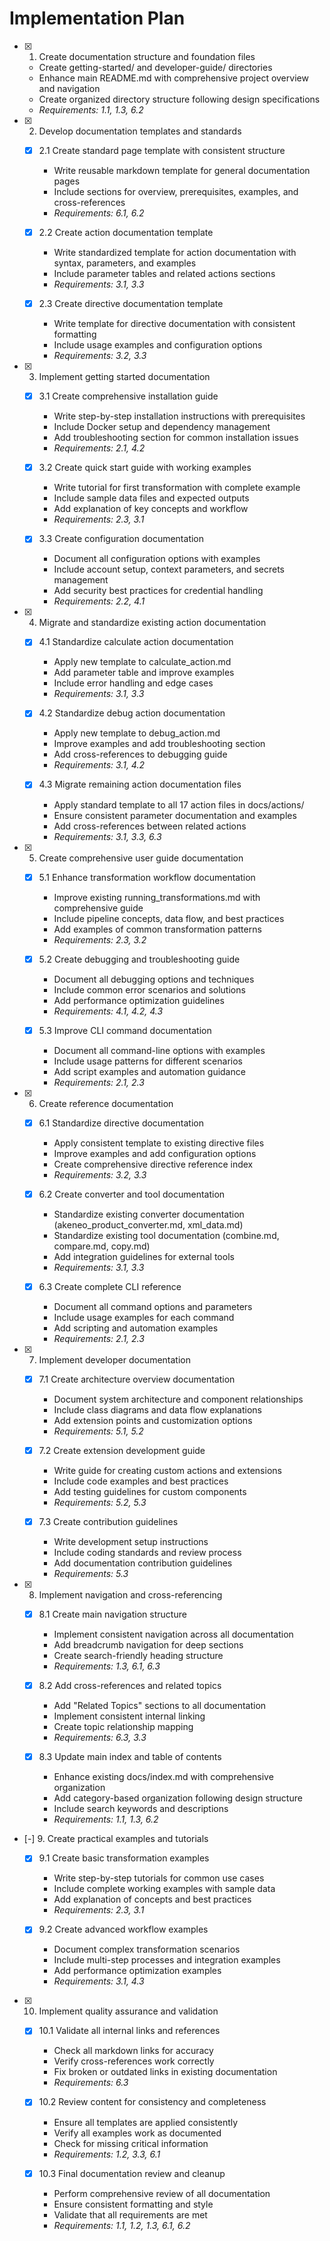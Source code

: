 # Implementation Plan

- [x] 1. Create documentation structure and foundation files
  - Create getting-started/ and developer-guide/ directories
  - Enhance main README.md with comprehensive project overview and navigation
  - Create organized directory structure following design specifications
  - _Requirements: 1.1, 1.3, 6.2_

- [x] 2. Develop documentation templates and standards
  - [x] 2.1 Create standard page template with consistent structure
    - Write reusable markdown template for general documentation pages
    - Include sections for overview, prerequisites, examples, and cross-references
    - _Requirements: 6.1, 6.2_

  - [x] 2.2 Create action documentation template
    - Write standardized template for action documentation with syntax, parameters, and examples
    - Include parameter tables and related actions sections
    - _Requirements: 3.1, 3.3_

  - [x] 2.3 Create directive documentation template
    - Write template for directive documentation with consistent formatting
    - Include usage examples and configuration options
    - _Requirements: 3.2, 3.3_

- [x] 3. Implement getting started documentation
  - [x] 3.1 Create comprehensive installation guide
    - Write step-by-step installation instructions with prerequisites
    - Include Docker setup and dependency management
    - Add troubleshooting section for common installation issues
    - _Requirements: 2.1, 4.2_

  - [x] 3.2 Create quick start guide with working examples
    - Write tutorial for first transformation with complete example
    - Include sample data files and expected outputs
    - Add explanation of key concepts and workflow
    - _Requirements: 2.3, 3.1_

  - [x] 3.3 Create configuration documentation
    - Document all configuration options with examples
    - Include account setup, context parameters, and secrets management
    - Add security best practices for credential handling
    - _Requirements: 2.2, 4.1_

- [x] 4. Migrate and standardize existing action documentation
  - [x] 4.1 Standardize calculate action documentation
    - Apply new template to calculate_action.md
    - Add parameter table and improve examples
    - Include error handling and edge cases
    - _Requirements: 3.1, 3.3_

  - [x] 4.2 Standardize debug action documentation
    - Apply new template to debug_action.md
    - Improve examples and add troubleshooting section
    - Add cross-references to debugging guide
    - _Requirements: 3.1, 4.2_

  - [x] 4.3 Migrate remaining action documentation files
    - Apply standard template to all 17 action files in docs/actions/
    - Ensure consistent parameter documentation and examples
    - Add cross-references between related actions
    - _Requirements: 3.1, 3.3, 6.3_

- [x] 5. Create comprehensive user guide documentation
  - [x] 5.1 Enhance transformation workflow documentation
    - Improve existing running_transformations.md with comprehensive guide
    - Include pipeline concepts, data flow, and best practices
    - Add examples of common transformation patterns
    - _Requirements: 2.3, 3.2_

  - [x] 5.2 Create debugging and troubleshooting guide
    - Document all debugging options and techniques
    - Include common error scenarios and solutions
    - Add performance optimization guidelines
    - _Requirements: 4.1, 4.2, 4.3_

  - [x] 5.3 Improve CLI command documentation
    - Document all command-line options with examples
    - Include usage patterns for different scenarios
    - Add script examples and automation guidance
    - _Requirements: 2.1, 2.3_

- [x] 6. Create reference documentation
  - [x] 6.1 Standardize directive documentation
    - Apply consistent template to existing directive files
    - Improve examples and add configuration options
    - Create comprehensive directive reference index
    - _Requirements: 3.2, 3.3_

  - [x] 6.2 Create converter and tool documentation
    - Standardize existing converter documentation (akeneo_product_converter.md, xml_data.md)
    - Standardize existing tool documentation (combine.md, compare.md, copy.md)
    - Add integration guidelines for external tools
    - _Requirements: 3.1, 3.3_

  - [x] 6.3 Create complete CLI reference
    - Document all command options and parameters
    - Include usage examples for each command
    - Add scripting and automation examples
    - _Requirements: 2.1, 2.3_

- [x] 7. Implement developer documentation
  - [x] 7.1 Create architecture overview documentation
    - Document system architecture and component relationships
    - Include class diagrams and data flow explanations
    - Add extension points and customization options
    - _Requirements: 5.1, 5.2_

  - [x] 7.2 Create extension development guide
    - Write guide for creating custom actions and extensions
    - Include code examples and best practices
    - Add testing guidelines for custom components
    - _Requirements: 5.2, 5.3_

  - [x] 7.3 Create contribution guidelines
    - Write development setup instructions
    - Include coding standards and review process
    - Add documentation contribution guidelines
    - _Requirements: 5.3_

- [x] 8. Implement navigation and cross-referencing
  - [x] 8.1 Create main navigation structure
    - Implement consistent navigation across all documentation
    - Add breadcrumb navigation for deep sections
    - Create search-friendly heading structure
    - _Requirements: 1.3, 6.1, 6.3_

  - [x] 8.2 Add cross-references and related topics
    - Add "Related Topics" sections to all documentation
    - Implement consistent internal linking
    - Create topic relationship mapping
    - _Requirements: 6.3, 3.3_

  - [x] 8.3 Update main index and table of contents
    - Enhance existing docs/index.md with comprehensive organization
    - Add category-based organization following design structure
    - Include search keywords and descriptions
    - _Requirements: 1.1, 1.3, 6.2_

- [-] 9. Create practical examples and tutorials
  - [x] 9.1 Create basic transformation examples
    - Write step-by-step tutorials for common use cases
    - Include complete working examples with sample data
    - Add explanation of concepts and best practices
    - _Requirements: 2.3, 3.1_

  - [x] 9.2 Create advanced workflow examples
    - Document complex transformation scenarios
    - Include multi-step processes and integration examples
    - Add performance optimization examples
    - _Requirements: 3.1, 4.3_

- [x] 10. Implement quality assurance and validation
  - [x] 10.1 Validate all internal links and references
    - Check all markdown links for accuracy
    - Verify cross-references work correctly
    - Fix broken or outdated links in existing documentation
    - _Requirements: 6.3_

  - [x] 10.2 Review content for consistency and completeness
    - Ensure all templates are applied consistently
    - Verify all examples work as documented
    - Check for missing critical information
    - _Requirements: 1.2, 3.3, 6.1_

  - [x] 10.3 Final documentation review and cleanup
    - Perform comprehensive review of all documentation
    - Ensure consistent formatting and style
    - Validate that all requirements are met
    - _Requirements: 1.1, 1.2, 1.3, 6.1, 6.2_